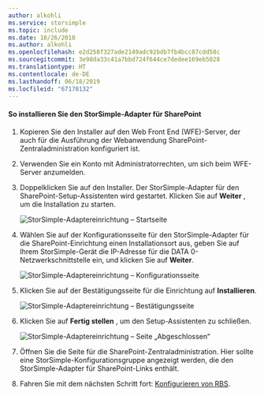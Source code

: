 ```yaml
---
author: alkohli
ms.service: storsimple
ms.topic: include
ms.date: 10/26/2018
ms.author: alkohli
ms.openlocfilehash: e2d258f327ade2149adc92bdb7fb4bcc87cdd58c
ms.sourcegitcommit: 3e98da33c41a7bbd724f644ce7dedee169eb5028
ms.translationtype: HT
ms.contentlocale: de-DE
ms.lasthandoff: 06/18/2019
ms.locfileid: "67178132"
---
```

#### <a name="to-install-the-storsimple-adapter-for-sharepoint"></a>So installieren Sie den StorSimple-Adapter für SharePoint
1. Kopieren Sie den Installer auf den Web Front End (WFE)-Server, der auch für die Ausführung der Webanwendung SharePoint-Zentraladministration konfiguriert ist. 
2. Verwenden Sie ein Konto mit Administratorrechten, um sich beim WFE-Server anzumelden.
3. Doppelklicken Sie auf den Installer. Der StorSimple-Adapter für den SharePoint-Setup-Assistenten wird gestartet. Klicken Sie auf **Weiter** , um die Installation zu starten.
   
    ![StorSimple-Adaptereinrichtung – Startseite](./media/storsimple-install-sharepoint-adapter/HCS_SSASP_Setup1-include.png)
4. Wählen Sie auf der Konfigurationsseite für den StorSimple-Adapter für die SharePoint-Einrichtung einen Installationsort aus, geben Sie auf Ihrem StorSimple-Gerät die IP-Adresse für die DATA 0-Netzwerkschnittstelle ein, und klicken Sie auf **Weiter**. 
   
    ![StorSimple-Adaptereinrichtung – Konfigurationsseite](./media/storsimple-install-sharepoint-adapter/HCS_SSASP_Setup2-include.png) 
5. Klicken Sie auf der Bestätigungsseite für die Einrichtung auf **Installieren**.
   
    ![StorSimple-Adaptereinrichtung – Bestätigungsseite](./media/storsimple-install-sharepoint-adapter/HCS_SSASP_Confirm_Setup-include.png) 
6. Klicken Sie auf **Fertig stellen** , um den Setup-Assistenten zu schließen.
   
    ![StorSimple-Adaptereinrichtung – Seite „Abgeschlossen“](./media/storsimple-install-sharepoint-adapter/HCS_SSASP_Setup_finish-include.png) 
7. Öffnen Sie die Seite für die SharePoint-Zentraladministration. Hier sollte eine StorSimple-Konfigurationsgruppe angezeigt werden, die den StorSimple-Adapter für SharePoint-Links enthält.
8. Fahren Sie mit dem nächsten Schritt fort: [Konfigurieren von RBS](#configure-rbs).

